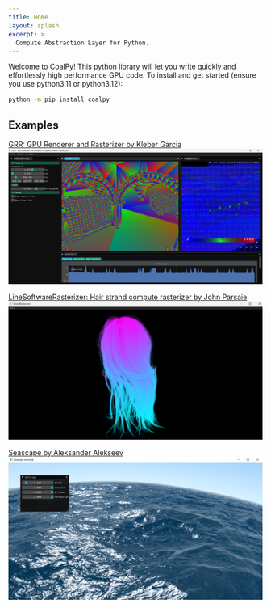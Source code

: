 ```yaml
---
title: Home
layout: splash 
excerpt: >
  Compute Abstraction Layer for Python.
---
```


Welcome to CoalPy! This python library will let you write quickly and effortlessly high performance GPU code.
To install and get started (ensure you use python3.11 or python3.12):

```bash
python -m pip install coalpy
```

## Examples

[GRR: GPU Renderer and Rasterizer by Kleber Garcia](https://github.com/kecho/grr)
![image](https://github.com/kecho/grr/blob/master/docs/images/grr_main.png?raw=true)

[LineSoftwareRasterizer: Hair strand compute rasterizer by John Parsaie](https://github.com/johnpars/LineSoftwareRasterizer)
![image](https://github.com/johnpars/LineSoftwareRasterizer/blob/master/docs/images/HairImage.png?raw=true)

[Seascape by Aleksander Alekseev](https://github.com/kecho/coalpy/blob/master/Source/scripts/coalpy/examples/)
![image](images/seascape.png?raw=true "Seascape shadertoy by Alexander Alekseev aka TDM - 2014.")



